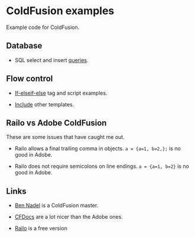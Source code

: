 # ColdFusion examples

Example code for ColdFusion.


## Database

- SQL select and insert [queries](./query.cfm).


## Flow control

- [If-elseif-else](./if.cfm) tag and script examples.

- [Include](./include.cfm) other templates.


## Railo vs Adobe ColdFusion

These are some issues that have caught me out.

- Railo allows a final trailing comma in objects.
  `a = {a=1, b=2,};` is no good in Adobe.

- Railo does not require semicolons on line endings.
  `a = {a=1, b=2}` is no good in Adobe.


## Links

- [Ben Nadel](http://www.bennadel.com/) is a ColdFusion master.

- [CFDocs](https://cfdocs.org/) are a lot nicer than the Adobe ones.

- [Railo](http://www.getrailo.org/) is a free version
